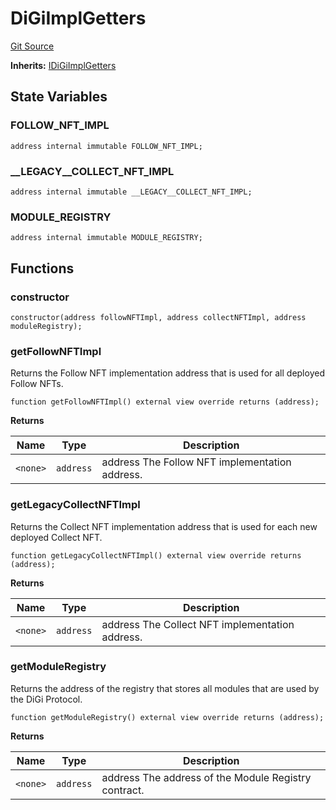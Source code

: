 # DiGiImplGetters
[Git Source](https://github.com/digiv3rse/core-contracts/blob/5454b58664fab805b6888a68ff40915d251f32f3/contracts/base/DiGiImplGetters.sol)

**Inherits:**
[IDiGiImplGetters](/contracts/interfaces/IDiGiImplGetters.sol/interface.IDiGiImplGetters.md)


## State Variables
### FOLLOW_NFT_IMPL

```solidity
address internal immutable FOLLOW_NFT_IMPL;
```


### __LEGACY__COLLECT_NFT_IMPL

```solidity
address internal immutable __LEGACY__COLLECT_NFT_IMPL;
```


### MODULE_REGISTRY

```solidity
address internal immutable MODULE_REGISTRY;
```


## Functions
### constructor


```solidity
constructor(address followNFTImpl, address collectNFTImpl, address moduleRegistry);
```

### getFollowNFTImpl

Returns the Follow NFT implementation address that is used for all deployed Follow NFTs.


```solidity
function getFollowNFTImpl() external view override returns (address);
```
**Returns**

|Name|Type|Description|
|----|----|-----------|
|`<none>`|`address`|address The Follow NFT implementation address.|


### getLegacyCollectNFTImpl

Returns the Collect NFT implementation address that is used for each new deployed Collect NFT.


```solidity
function getLegacyCollectNFTImpl() external view override returns (address);
```
**Returns**

|Name|Type|Description|
|----|----|-----------|
|`<none>`|`address`|address The Collect NFT implementation address.|


### getModuleRegistry

Returns the address of the registry that stores all modules that are used by the DiGi Protocol.


```solidity
function getModuleRegistry() external view override returns (address);
```
**Returns**

|Name|Type|Description|
|----|----|-----------|
|`<none>`|`address`|address The address of the Module Registry contract.|


